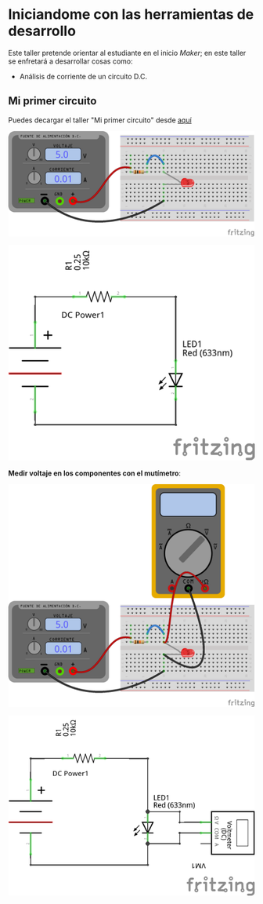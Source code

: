 # Iniciandome con las herramientas de desarrollo

Este taller pretende orientar al estudiante en el inicio *Maker*; en
este taller se enfretará a desarrollar cosas como:

* Análisis de corriente de un circuito D.C. 

## Mi primer circuito

Puedes decargar el taller "Mi primer circuito" desde [aquí](./docs/taller1.md.pdf)

![mi primer circuito](./desing/taller1/montaje-led-1_bb.png)

![Esquemático primer circuito](./desing/taller1/montaje-led-1_schem.png)

**Medir voltaje en los componentes con el mutímetro**:

![Diagrama pictográfico de medición de tensión en el LED](./desing/taller1/montaje-led-2_bb.png)

![Esquemático sobre medición de tensión en el LED](./desing/taller1/montaje-led-2_schem.png)
